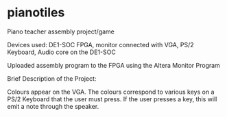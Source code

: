 # pianotiles

Piano teacher assembly project/game

Devices used: DE1-SOC FPGA, monitor connected with VGA, PS/2 Keyboard, Audio core on the DE1-SOC

Uploaded assembly program to the FPGA using the Altera Monitor Program

Brief Description of the Project:

Colours appear on the VGA. The colours correspond to various keys on a PS/2 Keyboard that the user must press. If the user presses a key, this will emit a note through the speaker.
